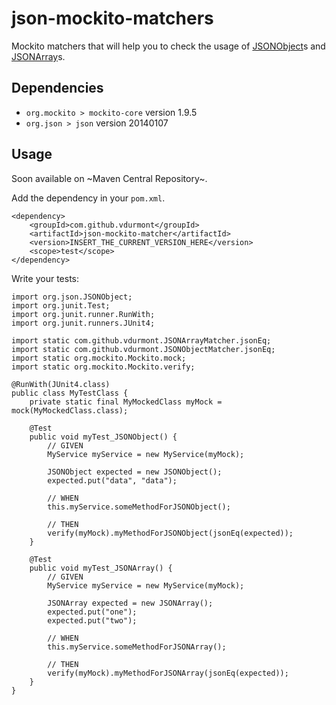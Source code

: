 json-mockito-matchers
================================

Mockito matchers that will help you to check the usage of [JSONObject](http://www.json.org/javadoc/org/json/JSONObject.html)s and [JSONArray](http://www.json.org/javadoc/org/json/JSONArray.html)s.

## Dependencies

* `org.mockito > mockito-core` version 1.9.5
* `org.json > json` version 20140107

## Usage

Soon available on ~Maven Central Repository~.

Add the dependency in your `pom.xml`.

	<dependency>
		<groupId>com.github.vdurmont</groupId>
		<artifactId>json-mockito-matcher</artifactId>
		<version>INSERT_THE_CURRENT_VERSION_HERE</version>
		<scope>test</scope>
	</dependency>

Write your tests:
	
	import org.json.JSONObject;
	import org.junit.Test;
	import org.junit.runner.RunWith;
	import org.junit.runners.JUnit4;
	
	import static com.github.vdurmont.JSONArrayMatcher.jsonEq;
	import static com.github.vdurmont.JSONObjectMatcher.jsonEq;
	import static org.mockito.Mockito.mock;
	import static org.mockito.Mockito.verify;

	@RunWith(JUnit4.class)
	public class MyTestClass {
		private static final MyMockedClass myMock = mock(MyMockedClass.class);

		@Test
		public void myTest_JSONObject() {
			// GIVEN
			MyService myService = new MyService(myMock);

			JSONObject expected = new JSONObject();
			expected.put("data", "data");

			// WHEN
			this.myService.someMethodForJSONObject();

			// THEN
			verify(myMock).myMethodForJSONObject(jsonEq(expected));
		}

		@Test
		public void myTest_JSONArray() {
			// GIVEN
			MyService myService = new MyService(myMock);

			JSONArray expected = new JSONArray();
			expected.put("one");
			expected.put("two");

			// WHEN
			this.myService.someMethodForJSONArray();

			// THEN
			verify(myMock).myMethodForJSONArray(jsonEq(expected));
		}
	}

